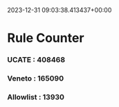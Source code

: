 2023-12-31 09:03:38.413437+00:00
# Rule Counter 
 ### UCATE : 408468

 ### Veneto : 165090

 ### Allowlist : 13930